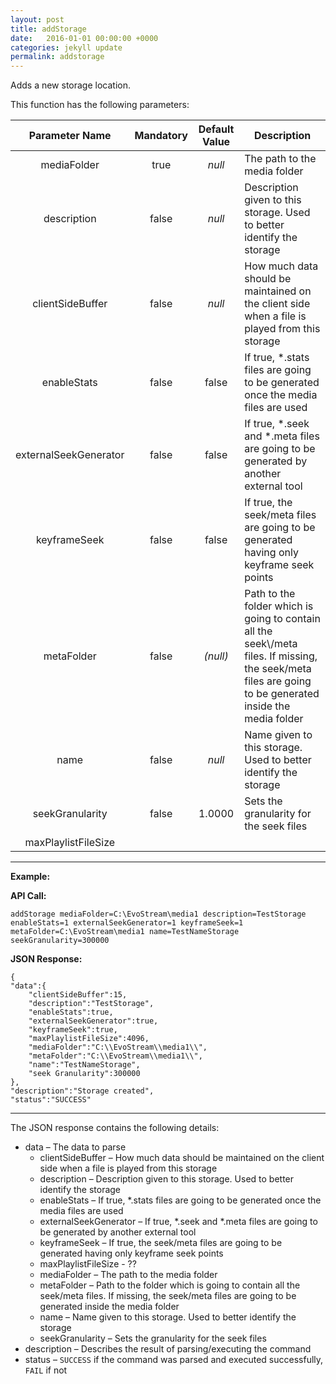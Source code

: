 ```yaml
---
layout: post
title: addStorage
date:   2016-01-01 00:00:00 +0000
categories: jekyll update
permalink: addstorage
---
```


Adds a new storage location.

This function has the following parameters:

|    Parameter Name     | Mandatory | Default Value | Description                              |
| :-------------------: | :-------: | :-----------: | ---------------------------------------- |
|      mediaFolder      |   true    |    *null*     | The path to the media folder             |
|      description      |   false   |    *null*     | Description given to this storage. Used to better identify the storage |
|   clientSideBuffer    |   false   |    *null*     | How much data should be maintained on the client side when a file is played from this storage |
|      enableStats      |   false   |     false     | If true, \*.stats files are going to be generated once the media files are used |
| externalSeekGenerator |   false   |     false     | If true, \*.seek and \*.meta files are going to be generated by another external tool |
|     keyframeSeek      |   false   |     false     | If true, the seek/meta files are going to be generated having only keyframe seek points |
|      metaFolder       |   false   |   *(null)*    | Path to the folder which is going to contain all the seek\\/meta files. If missing, the seek/meta files are going to be generated inside the media folder |
|         name          |   false   |    *null*     | Name given to this storage. Used to better identify the storage |
|    seekGranularity    |   false   |    1.0000     | Sets the granularity for the seek files  |
|  maxPlaylistFileSize  |           |               |                                          |

------

**Example:**

**API Call:**

``` 
addStorage mediaFolder=C:\EvoStream\media1 description=TestStorage enableStats=1 externalSeekGenerator=1 keyframeSeek=1 metaFolder=C:\EvoStream\media1 name=TestNameStorage seekGranularity=300000
```

**JSON Response:**

``` 
{
"data":{
    "clientSideBuffer":15,
    "description":"TestStorage",
    "enableStats":true,
    "externalSeekGenerator":true,
    "keyframeSeek":true,
    "maxPlaylistFileSize":4096,
    "mediaFolder":"C:\\EvoStream\\media1\\",
    "metaFolder":"C:\\EvoStream\\media1\\",
    "name":"TestNameStorage",
    "seek Granularity":300000
},
"description":"Storage created",
"status":"SUCCESS"
```

------

The JSON response contains the following details:

- data – The data to parse
  - clientSideBuffer – How much data should be maintained on the client side when a file is played from this storage
  - description – Description given to this storage. Used to better identify the storage
  - enableStats – If true, \*.stats files are going to be generated once the media files are used
  - externalSeekGenerator – If true, \*.seek and \*.meta files are going to be generated by another external tool
  - keyframeSeek – If true, the seek/meta files are going to be generated having only keyframe seek points
  - maxPlaylistFileSize - ??
  - mediaFolder – The path to the media folder
  - metaFolder – Path to the folder which is going to contain all the seek/meta files. If missing, the seek/meta files are going to be generated inside the media folder
  - name – Name given to this storage. Used to better identify the storage
  - seekGranularity – Sets the granularity for the seek files
- description – Describes the result of parsing/executing the command
- status – `SUCCESS` if the command was parsed and executed successfully, `FAIL` if not